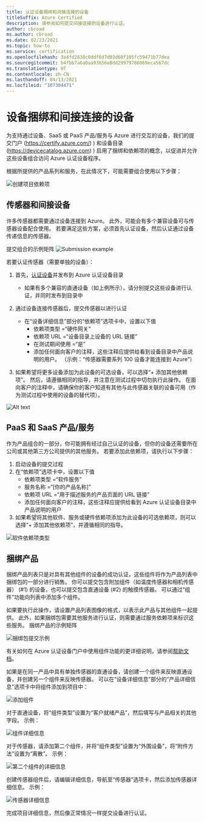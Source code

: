 ```yaml
---
title: 认证设备捆绑和间接连接的设备
titleSuffix: Azure Certified
description: 请参阅如何提交间接连接的设备进行认证。
author: cbroad
ms.author: cbroad
ms.date: 02/23/2021
ms.topic: how-to
ms.service: certification
ms.openlocfilehash: 3a4fd2838c0ddf6d7d03d68f105fc59471b77dea
ms.sourcegitcommit: b4fbb7a6a0aa93656e8dd29979786069eca567dc
ms.translationtype: HT
ms.contentlocale: zh-CN
ms.lasthandoff: 04/13/2021
ms.locfileid: "107304471"
---
```

# <a name="device-bundles-and-indirectly-connected-devices"></a>设备捆绑和间接连接的设备

为支持通过设备、SaaS 或 PaaS 产品/服务与 Azure 进行交互的设备，我们的提交门户 (https://certify.azure.com/) ) 和设备目录 (https://devicecatalog.azure.com) ) 启用了捆绑和依赖项的概念，以促进并允许这些设备组合访问 Azure 认证设备程序。

根据所提供的产品系列和服务，在此情况下，可能需要组合使用以下步骤：


![创建项目依赖项](./media/indirect-connected-device/picture-1.png )
## <a name="sensors-and-indirect-devices"></a>传感器和间接设备
许多传感器都需要通过设备连接到 Azure。 此外，可能会有多个兼容设备可与传感器设备配合使用。 若要满足这些方案，必须首先认证设备，然后认证通过设备传递信息的传感器。

提交组合的示例矩阵 ![Submission example](./media/indirect-connected-device/picture-2.png )

若要认证传感器（需要单独的设备）：
1.  首先，[认证设备](https://certify.azure.com)并发布到 Azure 认证设备目录
    - 如果有多个兼容的直通设备（如上例所示），请分别提交这些设备进行认证，并同时发布到目录中
2.  通过设备连接传感器后，提交传感器以进行认证
    * 在“设备详细信息”部分的“依赖项”选项卡中，设置以下值
        * 依赖项类型 =“硬件网关”
        * 依赖项 URL =“设备目录上设备的 URL 链接”
        * 在测试期间使用 =“是”
        * 添加任何面向客户的注释，这些注释应提供给看到设备目录中产品说明的用户。 （示例：“传感器需要系列 100 设备才能连接到 Azure”）

3.  如果希望将更多设备添加为此设备的可选设备，可以选择“+ 添加其他依赖项”。 然后，请遵循相同的指导，并注意在测试过程中切勿执行此操作。 在面向客户的注释中，请确保你的客户知道有其他与此传感器关联的设备可用（作为测试过程中使用的设备的替代项）。

![Alt text](./media/indirect-connected-device/picture-3.png "硬件依赖项类型")

## <a name="paas-and-saas-offerings"></a>PaaS 和 SaaS 产品/服务
作为产品组合的一部分，你可能拥有经过自己认证的设备，但你的设备还需要所在公司或其他第三方公司提供的其他服务。 若要添加此依赖项，请执行以下步骤：
1. 启动设备的提交过程
2. 在“依赖项”选项卡中，设置以下值
    - 依赖项类型 =“软件服务”
    - 服务名称 =“[你的产品名称]”
    - 依赖项 URL =“用于描述服务的产品页面的 URL 链接”
    - 添加任何面向客户的注释，这些注释应提供给看到 Azure 认证设备目录中产品说明的用户
3. 如果希望将其他软件、服务或硬件依赖项添加为此设备的可选依赖项，则可以选择“+ 添加其他依赖项”，并遵循相同的指导。

![软件依赖项类型](./media/indirect-connected-device/picture-4.png )

## <a name="bundled-products"></a>捆绑产品
捆绑产品列表只是对具有其他组件的设备的成功认证，这些组件将作为产品列表中捆绑包的一部分进行销售。 你可以提交包含附加组件（如温度传感器和相机传感器） (#1) 的设备，也可以提交包含直通设备 (#2) 的触摸传感器。 可以通过“组件”功能向列表中添加多个组件。

如果要执行此操作，请设置产品列表图像的格式，以表示此产品与其他组件一起提供。  此外，如果捆绑包需要其他服务进行认证，则需要通过服务依赖项来标识这些服务。
捆绑产品的示例矩阵

![捆绑包提交示例](./media/indirect-connected-device/picture-5.png )

有关如何在 Azure 认证设备门户中使用组件功能的更详细说明，请参阅[帮助文档](./how-to-using-the-components-feature.md)。 

如果是在同一产品中具有单独传感器的直通设备，请创建一个组件来反映直通设备，并创建另一个组件来反映传感器。 可以在“设备详细信息”部分的“产品详细信息”选项卡中将组件添加到项目中：

![添加组件](./media/indirect-connected-device/picture-6.png )

对于直通设备，将“组件类型”设置为“客户就绪产品”，然后填写与产品相关的其他字段。 示例：

![组件详细信息](./media/indirect-connected-device/picture-7.png )

对于传感器，请添加第二个组件，并将“组件类型”设置为“外围设备”，将“附件方法”设置为“离散”。 示例：

![第二个组件的详细信息](./media/indirect-connected-device/picture-8.png )

创建传感器组件后，请编辑详细信息，导航至“传感器”选项卡，然后添加传感器详细信息。 示例：

![传感器详细信息](./media/indirect-connected-device/picture-9.png )

完成项目详细信息，然后像正常情况一样提交设备进行认证。

